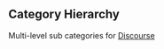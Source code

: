 ## Category Hierarchy

Multi-level sub categories for [Discourse](https://github.com/discourse/discourse)
